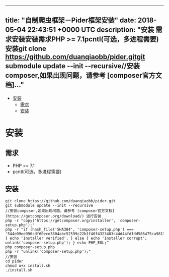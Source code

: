 
---
title: "自制爬虫框架－Pider框架安装"
date: 2018-05-04 22:43:51 +0000 UTC
description: "安装 需求安装安装需求PHP &gt;= 7.1pcntl(可选，多进程需要)安装git clone https://github.com/duanqiaobb/pider.gitgit submodule update --init --recursive//安装composer,如果出现问题，请参考 [composer官方文档]..."
---
- [安装](#orgeaa819e)
  - [需求](#orgd1b411d)
  - [安装](#org1462258)


<a id="orgeaa819e"></a>

# 安装


<a id="orgd1b411d"></a>

## 需求

-   PHP >= 7.1
-   pcntl(可选，多进程需要)


<a id="org1462258"></a>

## 安装

```shell
git clone https://github.com/duanqiaobb/pider.git
git submodule update --init --recursive
//安装composer,如果出现问题，请参考 [composer官方文档](https://getcomposer.org/download/) 进行安装
php -r "copy('https://getcomposer.org/installer', 'composer-setup.php');"
php -r "if (hash_file('SHA384', 'composer-setup.php') === '544e09ee996cdf60ece3804abc52599c22b1f40f4323403c44d44fdfdd586475ca9813a858088ffbc1f233e9b180f061') { echo 'Installer verified'; } else { echo 'Installer corrupt'; unlink('composer-setup.php'); } echo PHP_EOL;"
php composer-setup.php
php -r "unlink('composer-setup.php');"
//安装
cd pider
chmod u+x install.sh
./install.sh
```


